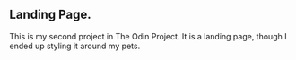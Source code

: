 ## Landing Page.
This is my second project in The Odin Project.
It is a landing page, though I ended up styling it around my pets.